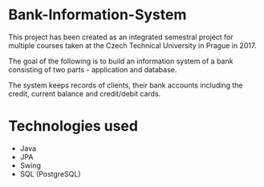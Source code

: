 # Bank-Information-System

This project has been created as an integrated semestral project for multiple courses taken at the Czech Technical University in Prague in 2017.

The goal of the following is to build an information system of a bank consisting of two parts - application and database.

The system keeps records of clients, their bank accounts including the credit, current balance and credit/debit cards. 

# Technologies used
- Java 
- JPA
- Swing
- SQL (PostgreSQL)
